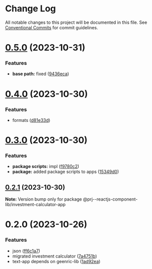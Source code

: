 # Change Log

All notable changes to this project will be documented in this file.
See [Conventional Commits](https://conventionalcommits.org) for commit guidelines.

# [0.5.0](https://github.com/paulAlexSerban/prj--reactjs-component-lib/compare/@prj--reactjs-component-lib/investment-calculator-app@0.4.0...@prj--reactjs-component-lib/investment-calculator-app@0.5.0) (2023-10-31)

### Features

-   **base path:** fixed ([9436eca](https://github.com/paulAlexSerban/prj--reactjs-component-lib/commit/9436ecafd5addb266153737a53f95922733b9a63))

# [0.4.0](https://github.com/paulAlexSerban/prj--reactjs-component-lib/compare/@prj--reactjs-component-lib/investment-calculator-app@0.3.0...@prj--reactjs-component-lib/investment-calculator-app@0.4.0) (2023-10-30)

### Features

-   formats ([d81e33d](https://github.com/paulAlexSerban/prj--reactjs-component-lib/commit/d81e33db14d484d87c5c29b249d9d2cbd3a13560))

# [0.3.0](https://github.com/paulAlexSerban/prj--reactjs-component-lib/compare/@prj--reactjs-component-lib/investment-calculator-app@0.2.1...@prj--reactjs-component-lib/investment-calculator-app@0.3.0) (2023-10-30)

### Features

-   **package scripts:** impl ([f9780c2](https://github.com/paulAlexSerban/prj--reactjs-component-lib/commit/f9780c2896d185c8adf83f5af0782939e799b430))
-   **package:** added package scripts to apps ([15349d0](https://github.com/paulAlexSerban/prj--reactjs-component-lib/commit/15349d0e3d3eac4222a99a42b28d4d67b764557f))

## [0.2.1](https://github.com/paulAlexSerban/prj--reactjs-component-lib/compare/@prj--reactjs-component-lib/investment-calculator-app@0.2.0...@prj--reactjs-component-lib/investment-calculator-app@0.2.1) (2023-10-30)

**Note:** Version bump only for package @prj--reactjs-component-lib/investment-calculator-app

# 0.2.0 (2023-10-26)

### Features

-   json ([ff6c1a7](https://github.com/paulAlexSerban/prj--reactjs-component-lib/commit/ff6c1a7c419f4e66511235803ec26a9db5a85314))
-   migrated investment calculator ([7a4751b](https://github.com/paulAlexSerban/prj--reactjs-component-lib/commit/7a4751bc21a85194e1caa99b07ad693834e1de35))
-   text-app depends on geenric-lib ([1ad92ea](https://github.com/paulAlexSerban/prj--reactjs-component-lib/commit/1ad92eaae9a45363ffd4876bf89218c87f798de0))
